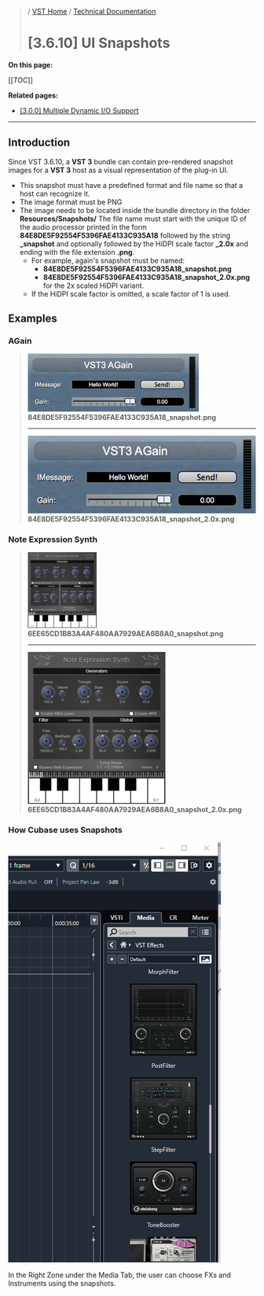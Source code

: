 >/ [VST Home](../../../index.md) / [Technical Documentation](../../Index.md)
>
># [3.6.10] UI Snapshots

**On this page:**

[[_TOC_]]

**Related pages:**
- [[3.0.0] Multiple Dynamic I/O Support](../3.0.0/Multiple+Dynamic+IO.md)

---

## Introduction

Since VST 3.6.10, a **VST 3** bundle can contain pre-rendered snapshot images for a **VST 3** host as a visual representation of the plug-in UI.<br>
- This snapshot must have a predefined format and file name so that a host can recognize it.
- The image format must be PNG
- The image needs to be located inside the bundle directory in the folder **Resources/Snapshots/**
The file name must start with the unique ID of the audio processor printed in the form **84E8DE5F92554F5396FAE4133C935A18** followed by the string **_snapshot** and optionally followed by the HiDPI scale factor **_2.0x** and ending with the file extension **.png**.
    - For example, again's snapshot must be named:
        - **84E8DE5F92554F5396FAE4133C935A18_snapshot.png**
        - **84E8DE5F92554F5396FAE4133C935A18_snapshot_2.0x.png** for the 2x scaled HiDPI variant.
    - If the HiDPI scale factor is omitted, a scale factor of 1 is used.

## Examples

### AGain

> ![tech_doc_22](../../../../resources/tech_doc_22.png)\
> **84E8DE5F92554F5396FAE4133C935A18_snapshot.png**
>
> ---
>
> ![tech_doc_23](../../../../resources/tech_doc_23.png)\
> **84E8DE5F92554F5396FAE4133C935A18_snapshot_2.0x.png**

### Note Expression Synth

> ![tech_doc_24](../../../../resources/tech_doc_24.png)\
> **6EE65CD1B83A4AF480AA7929AEA6B8A0_snapshot.png**
>
> ---
>
> ![tech_doc_25](../../../../resources/tech_doc_25.png)\
> **6EE65CD1B83A4AF480AA7929AEA6B8A0_snapshot_2.0x.png**

### How Cubase uses Snapshots

![tech_doc_26](../../../../resources/tech_doc_26.png)

In the Right Zone under the Media Tab, the user can choose FXs and Instruments using the snapshots.